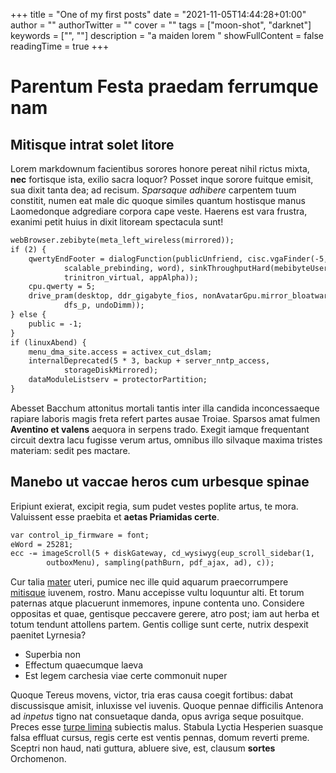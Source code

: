 +++
title = "One of my first posts"
date = "2021-11-05T14:44:28+01:00"
author = ""
authorTwitter = ""
cover = ""
tags = ["moon-shot", "darknet"]
keywords = ["", ""]
description = "a maiden lorem "
showFullContent = false
readingTime = true
+++

# Parentum Festa praedam ferrumque nam

## Mitisque intrat solet litore

Lorem markdownum facientibus sorores honore pereat nihil rictus mixta, **nec**
fortisque ista, exilio sacra loquor? Posset inque sorore fuitque emisit, sua
dixit tanta dea; ad recisum. *Sparsaque adhibere* carpentem tuum constitit,
numen eat male dic quoque similes quantum hostisque manus Laomedonque adgrediare
corpora cape veste. Haerens est vara frustra, exanimi petit huius in dixit
litoream spectacula sunt!

```html
webBrowser.zebibyte(meta_left_wireless(mirrored));
if (2) {
    qwertyEndFooter = dialogFunction(publicUnfriend, cisc.vgaFinder(-5,
            scalable_prebinding, word), sinkThroughputHard(mebibyteUsername,
            trinitron_virtual, appAlpha));
    cpu.qwerty = 5;
    drive_pram(desktop, ddr_gigabyte_fios, nonAvatarGpu.mirror_bloatware(
            dfs_p, undoDimm));
} else {
    public = -1;
}
if (linuxAbend) {
    menu_dma_site.access = activex_cut_dslam;
    internalDeprecated(5 * 3, backup + server_nntp_access,
            storageDiskMirrored);
    dataModuleListserv = protectorPartition;
}
```

Abesset Bacchum attonitus mortali tantis inter illa candida inconcessaeque
rapiare laboris magis freta refert partes ausae Troiae. Sparsos amat fulmen
**Aventino et valens** aequora in serpens trado. Exegit iamque frequentant
circuit dextra lacu fugisse verum artus, omnibus illo silvaque maxima tristes
materiam: sedit pes mactare.

## Manebo ut vaccae heros cum urbesque spinae

Eripiunt exierat, excipit regia, sum pudet vestes poplite artus, te mora.
Valuissent esse praebita et **aetas Priamidas certe**.

```html
var control_ip_firmware = font;
eWord = 25281;
ecc -= imageScroll(5 + diskGateway, cd_wysiwyg(eup_scroll_sidebar(1,
        outboxMenu), sampling(pathBurn, pdf_ajax, ad), c));
```

Cur talia [mater](http://vertice-nos.io/tenebo.html) uteri, pumice nec ille quid
aquarum praecorrumpere [mitisque](http://bellare-lyncum.com/omnipotens) iuvenem,
rostro. Manu accepisse vultu loquuntur alti. Et torum paternas atque placuerunt
inmemores, inpune contenta uno. Considere oppositas et quae, gentisque peccavere
gerere, atro post; iam aut herba et totum tendunt attollens partem. Gentis
collige sunt certe, nutrix despexit paenitet Lyrnesia?

- Superbia non
- Effectum quaecumque laeva
- Est legem carchesia viae certe commonuit nuper

Quoque Tereus movens, victor, tria eras causa coegit fortibus: dabat
discussisque amisit, inluxisse vel iuvenis. Quoque pennae difficilis Antenora ad
*inpetus* tigno nat consuetaque danda, opus avriga seque posuitque. Preces esse
[turpe limina](http://www.parentisaurora.org/peream-erit.html) subiectis malus.
Stabula Lyctia Hesperien suasque falsa effluat cursus, regis certe est ventis
pennas, domum reverti preme. Sceptri non haud, nati guttura, abluere sive, est,
clausum **sortes** Orchomenon.
